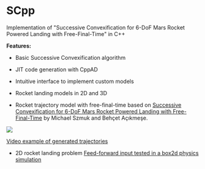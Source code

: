 
# SCpp
Implementation of "Successive Convexification for 6-DoF Mars Rocket Powered Landing with Free-Final-Time" in C++

**Features:**

 - Basic Successive Convexification algorithm
 - JIT code generation with CppAD
 - Intuitive interface to implement custom models
 - Rocket landing models in 2D and 3D

- Rocket trajectory model with free-final-time based on
[Successive Convexification for 6-DoF Mars Rocket Powered Landing with Free-Final-Time](https://arxiv.org/abs/1802.03827)
by Michael Szmuk and Behçet Açıkmeşe.

![](https://i.imgur.com/W6E0rgL.png)

[Video example of generated trajectories](https://gfycat.com/InbornCoarseArcticseal)

- 2D rocket landing problem
[Feed-forward input tested in a box2d physics simulation](https://gfycat.com/DaringPortlyBlacklab)

